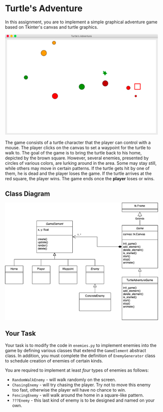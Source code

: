 # Turtle's Adventure

In this assignment, you are to implement a simple graphical adventure game
based on Tkinter's canvas and turtle graphics.

![screen](images/screen-shot.png)

The game consists of a turtle character that the player can control with a
mouse.  The player clicks on the canvas to set a waypoint for the turtle to
walk to.  The goal of the game is to bring the turtle back to his home,
depicted by the brown square.  However, several enemies, presented by circles
of various colors, are lurking around in the area.  Some may stay still, while
others may move in certain patterns.  If the turtle gets hit by one of them,
he is dead and the player loses the game.  If the turtle arrives at the red
square, the player wins.  The game ends once the **player** loses or wins.


## Class Diagram

![uml](images/class-diagram.png)


## Your Task

Your task is to modify the code in `enemies.py` to implement enemies into the
game by defining various classes that extend the `GameElement` abstract class.
In addition, you must complete the definition of `EnemyGenerator` class to
schedule creation of enemies of certain kinds.

You are required to implement at least *four* types of enemies as follows:

* `RandomWalkEnemy` - will walk randomly on the screen.
* `ChasingEnemy` - will try chasing the player.  Try not to move
  this enemy too fast, otherwise the player will have no chance to win.
* `FencingEnemy` - will walk around the home in a square-like pattern.
* `???Enemy` - this last kind of enemy is to be designed and named on your
  own.
